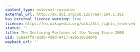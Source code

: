 ```yaml
---
content_type: external-resource
external_url: http://dx.doi.org/10.1257/aer.104.5.381
has_external_license_warning: true
license: https://en.wikipedia.org/wiki/All_rights_reserved
status: ''
title: The Declining Fortunes of the Young Since 2000
uid: 518aeffd-818b-4d8d-9417-e2e51952e04b
wayback_url: ''
---
```

